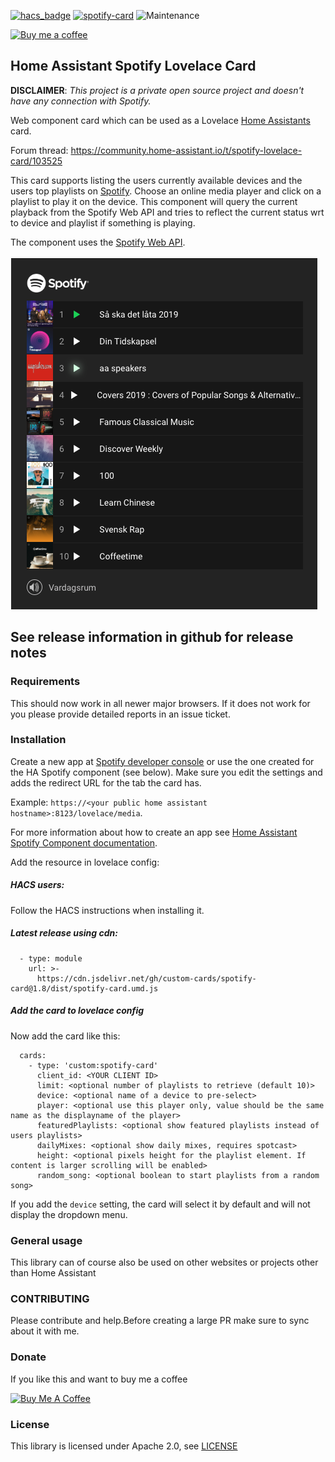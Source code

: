 [![hacs_badge](https://img.shields.io/badge/HACS-Default-orange.svg)](https://github.com/custom-components/hacs) [![spotify-card](https://img.shields.io/github/release/custom-cards/spotify-card.svg)](https://github.com/custom-cards/spotify-card) ![Maintenance](https://img.shields.io/maintenance/yes/2019.svg)

[![Buy me a coffee](https://img.shields.io/static/v1.svg?label=Buy%20me%20a%20coffee&message=🥨&color=black&logo=buy%20me%20a%20coffee&logoColor=white&labelColor=6f4e37)](https://www.buymeacoffee.com/fondberg)

## Home Assistant Spotify Lovelace Card
**DISCLAIMER**: *This project is a private open source project and doesn't have any connection with Spotify.*

Web component card which can be used as a Lovelace [Home Assistants](https://www.home-assistant.io/lovelace/]) card.

Forum thread: https://community.home-assistant.io/t/spotify-lovelace-card/103525

This card supports listing the users currently available devices and the users top playlists on [Spotify](https://www.spotify.com).
Choose an online media player and click on a playlist to play it on the device.
This component will query the current playback from the Spotify Web API and tries to reflect the current status wrt to device and playlist if something is playing.

The component uses the [Spotify Web API](https://developer.spotify.com/documentation/web-api/).

![Screenshot](/spotify-card-highlight.png)

## See release information in github for release notes

### Requirements
This should now work in all newer major browsers. If it does not work for you please provide detailed reports in an issue ticket.

### Installation
Create a new app at [Spotify developer console](https://developer.spotify.com/my-applications/#!/applications)
or use the one created for the HA Spotify component (see below).
Make sure you edit the settings and adds the redirect URL for the tab the card has.

Example:  `https://<your public home assistant hostname>:8123/lovelace/media`.

For more information about how to create an app see [Home Assistant Spotify Component documentation](https://www.home-assistant.io/components/media_player.spotify/).

Add the resource in lovelace config:

##### HACS users:
Follow the HACS instructions when installing it.


##### Latest release using cdn:
```
  - type: module
    url: >-
      https://cdn.jsdelivr.net/gh/custom-cards/spotify-card@1.8/dist/spotify-card.umd.js
```

##### Add the card to lovelace config
Now add the card like this:
```
  cards:
    - type: 'custom:spotify-card'
      client_id: <YOUR CLIENT ID>
      limit: <optional number of playlists to retrieve (default 10)>
      device: <optional name of a device to pre-select>
      player: <optional use this player only, value should be the same name as the displayname of the player>
      featuredPlaylists: <optional show featured playlists instead of users playlists>
      dailyMixes: <optional show daily mixes, requires spotcast>
      height: <optional pixels height for the playlist element. If content is larger scrolling will be enabled>
      random_song: <optional boolean to start playlists from a random song>
```

If you add the `device` setting, the card will select it by default and will not display the dropdown menu.

### General usage
This library can of course also be used on other websites or projects other than Home Assistant

### CONTRIBUTING
Please contribute and help.Before creating a large PR make sure to sync about it with me.

### Donate
If you like this and want to buy me a coffee

<a href="https://www.buymeacoffee.com/fondberg" target="_blank"><img src="https://www.buymeacoffee.com/assets/img/custom_images/orange_img.png" alt="Buy Me A Coffee" style="height: auto !important;width: auto !important;" ></a>
### License
This library is licensed under Apache 2.0, see [LICENSE](./LICENSE)
